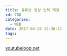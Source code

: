 ```yaml
---
title: 유튜브 영상 반복 재생
id: 788
categories:
  - WEB
date: 2017-04-26 12:36:11
tags:
---
```


[youtubeloop.net](http://youtubeloop.net/)